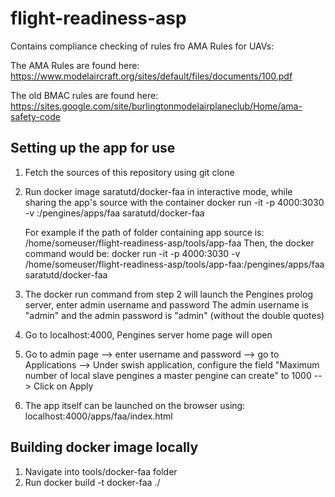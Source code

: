 # flight-readiness-asp

Contains compliance checking of rules fro  AMA Rules for UAVs:

The AMA Rules are found here:
https://www.modelaircraft.org/sites/default/files/documents/100.pdf

The old BMAC rules are found here:
https://sites.google.com/site/burlingtonmodelairplaneclub/Home/ama-safety-code

Setting up the app for use
--------------------------

1) Fetch the sources of this repository using git clone
2) Run docker image saratutd/docker-faa in interactive mode, while sharing the app's source with the container
     docker run -it -p 4000:3030 -v <folder containing app-faa source>:/pengines/apps/faa saratutd/docker-faa
  
    For example if the path of folder containing app source is: 
      /home/someuser/flight-readiness-asp/tools/app-faa
    Then, the docker command would be:
     docker run -it -p 4000:3030 -v /home/someuser/flight-readiness-asp/tools/app-faa:/pengines/apps/faa saratutd/docker-faa
3) The docker run command from step 2 will launch the Pengines prolog server, enter admin username and password
    The admin username is "admin" and the admin password is "admin" (without the double quotes)
4) Go to localhost:4000, Pengines server home page will open
5) Go to admin page --> enter username and password --> go to Applications --> Under swish application, configure the field 
   "Maximum number of local slave pengines a master pengine can create" to 1000  --> Click on Apply
6) The app itself can be launched on the browser using: localhost:4000/apps/faa/index.html


Building docker image locally
----------------------------
1) Navigate into tools/docker-faa folder
2) Run docker build -t docker-faa ./
